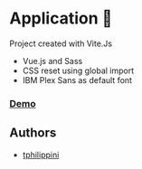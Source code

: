 # Application 🏀

Project created with Vite.Js

- Vue.js and Sass
- CSS reset using global import
- IBM Plex Sans as default font

### [Demo](https://app.tphilippini.fr)

## Authors

- [tphilippini](https://www.tphilippini.fr)
